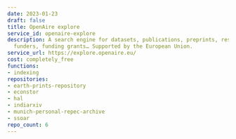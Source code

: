 ```yaml
---
date: 2023-01-23
draft: false
title: OpenAire explore
service_id: openaire-explore
description: A search engine for datasets, publications, preprints, research softwares,
  funders, funding grants… Supported by the European Union.
service_url: https://explore.openaire.eu/
cost: completely_free
functions:
- indexing
repositories:
- earth-prints-repository
- econstor
- hal
- indiarxiv
- munich-personal-repec-archive
- ssoar
repo_count: 6
---
```



